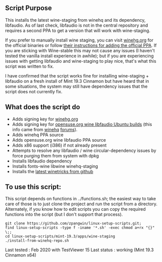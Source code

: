 
## Script Purpose

This installs the latest wine-staging from winehq and its dependency, libfaudio. As of last check, libfaudio is not in the central repository and requires a second PPA to get a version that will work with wine-staging.

If you prefer to manually install wine staging, you can visit [winehg.org](https://wiki.winehq.org/Download) for the official binaries or follow [their instructions for adding the official PPA](https://wiki.winehq.org/Ubuntu). If you are sticking with Wine-stable this may not cause any issues (I haven't tested the vanilla install experience in awhile); but if you are experiencing issues with getting libfaudio and wine-staging to play nice, that's what this script was written to fix.

I have confirmed that the script works fine for installing wine-staging + libfaudio on a fresh install of Mint 19.3 Cinnamon but have heard that in some situations, the system may still have dependency issues that the script does not currently fix.

## What does the script do

* Adds signing key for [winehg.org](https://wiki.winehq.org/)
* Adds signing key for [opensuse.org wine libfaudio Ubuntu builds](https://download.opensuse.org/repositories/Emulators:/Wine:/Debian/xUbuntu_18.04) (this info came from [winehq](https://forum.winehq.org/viewtopic.php?f=8&t=32192) [forums](https://forum.winehq.org/viewtopic.php?f=8&t=32545)).
* Adds winehq PPA source
* Adds opensuse.org wine libfaudio PPA source
* Adds x86 support (i386) if not already present
* Attempts to resolve any libfaudio / wine circular-dependency issues by force purging them from system with dpkg
* Installs libfaudio dependency
* Installs fonts-wine libwine winehq-staging
* Installs the [latest winetricks from github](https://github.com/Winetricks/winetricks)


## To use this script:

This script depends on functions in ../functions.sh; the easiest way to take care of those is to just clone the project and run the script from a directory. Alternately, if you know how to edit scripts you can copy the required functions into the script (but I don't support that process).

```
git clone https://github.com/zpangwin/linux-setup-scripts.git;
find linux-setup-scripts -type f -iname '*.sh' -exec chmod a+rx "{}" \;;
cd linux-setup-scripts/mint-19.3/apps/wine-staging
./install-from-winehq-repo.sh
```

Last tested : Feb 2020 with TestViewer 15
Last status : working (Mint 19.3 Cinnamon x64)


